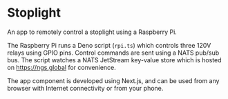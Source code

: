 # Stoplight

An app to remotely control a stoplight using a Raspberry Pi.

The Raspberry Pi runs a Deno script (`rpi.ts`) which controls three 120V relays using GPIO pins. Control commands are sent using a NATS pub/sub bus. The script watches a NATS JetStream key-value store which is hosted on <https://ngs.global> for convenience.

The app component is developed using Next.js, and can be used from any browser with Internet connectivity or from your phone.
